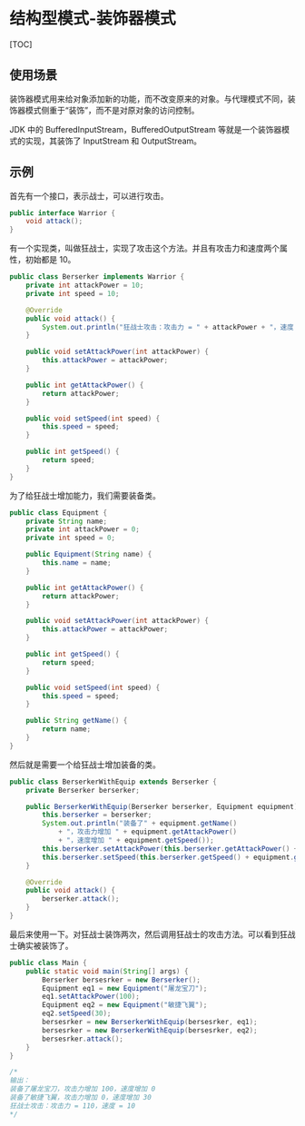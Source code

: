 # 结构型模式-装饰器模式

[TOC]

## 使用场景

装饰器模式用来给对象添加新的功能，而不改变原来的对象。与代理模式不同，装饰器模式侧重于“装饰”，而不是对原对象的访问控制。

JDK 中的 BufferedInputStream，BufferedOutputStream 等就是一个装饰器模式的实现，其装饰了 InputStream 和 OutputStream。

## 示例

首先有一个接口，表示战士，可以进行攻击。

```java
public interface Warrior {
    void attack();
}
```

有一个实现类，叫做狂战士，实现了攻击这个方法。并且有攻击力和速度两个属性，初始都是 10。

```java
public class Berserker implements Warrior {
    private int attackPower = 10;
    private int speed = 10;

    @Override
    public void attack() {
        System.out.println("狂战士攻击：攻击力 = " + attackPower + "，速度 = " + speed);
    }

    public void setAttackPower(int attackPower) {
        this.attackPower = attackPower;
    }

    public int getAttackPower() {
        return attackPower;
    }

    public void setSpeed(int speed) {
        this.speed = speed;
    }

    public int getSpeed() {
        return speed;
    }
}

```

为了给狂战士增加能力，我们需要装备类。

```java
public class Equipment {
    private String name;
    private int attackPower = 0;
    private int speed = 0;

    public Equipment(String name) {
        this.name = name;
    }

    public int getAttackPower() {
        return attackPower;
    }

    public void setAttackPower(int attackPower) {
        this.attackPower = attackPower;
    }

    public int getSpeed() {
        return speed;
    }

    public void setSpeed(int speed) {
        this.speed = speed;
    }

    public String getName() {
        return name;
    }
}
```

然后就是需要一个给狂战士增加装备的类。

```java
public class BerserkerWithEquip extends Berserker {
    private Berserker berserker;

    public BerserkerWithEquip(Berserker berserker, Equipment equipment) {
        this.berserker = berserker;
        System.out.println("装备了" + equipment.getName()
            + "，攻击力增加 " + equipment.getAttackPower()
            + "，速度增加 " + equipment.getSpeed());
        this.berserker.setAttackPower(this.berserker.getAttackPower() + equipment.getAttackPower());
        this.berserker.setSpeed(this.berserker.getSpeed() + equipment.getSpeed());
    }

    @Override
    public void attack() {
        berserker.attack();
    }
}
```

最后来使用一下。对狂战士装饰两次，然后调用狂战士的攻击方法。可以看到狂战士确实被装饰了。

```java
public class Main {
    public static void main(String[] args) {
        Berserker bersesrker = new Berserker();
        Equipment eq1 = new Equipment("屠龙宝刀");
        eq1.setAttackPower(100);
        Equipment eq2 = new Equipment("敏捷飞翼");
        eq2.setSpeed(30);
        bersesrker = new BerserkerWithEquip(bersesrker, eq1);
        bersesrker = new BerserkerWithEquip(bersesrker, eq2);
        bersesrker.attack();
    }
}

/*
输出：
装备了屠龙宝刀，攻击力增加 100，速度增加 0
装备了敏捷飞翼，攻击力增加 0，速度增加 30
狂战士攻击：攻击力 = 110，速度 = 10
*/
```